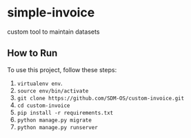 # simple-invoice
 custom tool to maintain datasets  

## How to Run

To use this project, follow these steps:

1. `virtualenv env`.
2. `source env/bin/activate`
3. `git clone https://github.com/SDM-OS/custom-invoice.git`
4. `cd custom-invoice`
5. `pip install -r requirements.txt`
6. `python manage.py migrate`
7. `python manage.py runserver`
